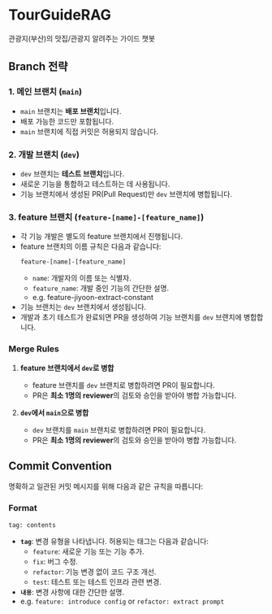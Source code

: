 # TourGuideRAG
관광지(부산)의 맛집/관광지 알려주는 가이드 챗봇

## Branch 전략

### 1. **메인 브랜치 (`main`)**
- `main` 브랜치는 **배포 브랜치**입니다.
- 배포 가능한 코드만 포함됩니다.
- `main` 브랜치에 직접 커밋은 허용되지 않습니다.

### 2. **개발 브랜치 (`dev`)**
- `dev` 브랜치는 **테스트 브랜치**입니다.
- 새로운 기능을 통합하고 테스트하는 데 사용됩니다.
- 기능 브랜치에서 생성된 PR(Pull Request)만 `dev` 브랜치에 병합됩니다.

### 3. **feature 브랜치 (`feature-[name]-[feature_name]`)**
- 각 기능 개발은 별도의 feature 브랜치에서 진행됩니다.
- feature 브랜치의 이름 규칙은 다음과 같습니다:
  ```
  feature-[name]-[feature_name]
  ```
  - `name`: 개발자의 이름 또는 식별자.
  - `feature_name`: 개발 중인 기능의 간단한 설명.
  - e.g. feature-jiyoon-extract-constant
- 기능 브랜치는 `dev` 브랜치에서 생성됩니다.
- 개발과 초기 테스트가 완료되면 PR을 생성하여 기능 브랜치를 `dev` 브랜치에 병합합니다.

### Merge Rules
1. **feature 브랜치에서 `dev`로 병합**
   - feature 브랜치를 `dev` 브랜치로 병합하려면 PR이 필요합니다.
   - PR은 **최소 1명의 reviewer**의 검토와 승인을 받아야 병합 가능합니다.

2. **`dev`에서 `main`으로 병합**
   - `dev` 브랜치를 `main` 브랜치로 병합하려면 PR이 필요합니다.
   - PR은 **최소 1명의 reviewer**의 검토와 승인을 받아야 병합 가능합니다.

## Commit Convention

명확하고 일관된 커밋 메시지를 위해 다음과 같은 규칙을 따릅니다:

### Format
```
tag: contents
```
- **`tag`**: 변경 유형을 나타냅니다. 허용되는 태그는 다음과 같습니다:
  - `feature`: 새로운 기능 또는 기능 추가.
  - `fix`: 버그 수정.
  - `refactor`: 기능 변경 없이 코드 구조 개선.
  - `test`: 테스트 또는 테스트 인프라 관련 변경.
- **`내용`**: 변경 사항에 대한 간단한 설명.
- e.g. `feature: introduce config` or `refactor: extract prompt`
